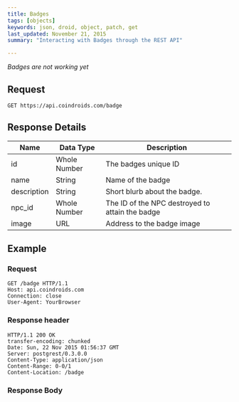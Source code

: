 ```yaml
---
title: Badges
tags: [objects]
keywords: json, droid, object, patch, get
last_updated: November 21, 2015
summary: "Interacting with Badges through the REST API"

---
```


_Badges are not working yet_

## Request

```HTTP
GET https://api.coindroids.com/badge
```

## Response Details

|Name|Data Type|Description|
|---|---|---|
|id | Whole Number| The badges unique ID |
| name | String| Name of the badge|
|description| String| Short blurb about the badge. |
|npc_id| Whole Number| The ID of the NPC destroyed to attain the badge|
|image| URL | Address to the badge image|

## Example

### Request

```HTTP
GET /badge HTTP/1.1
Host: api.coindroids.com
Connection: close
User-Agent: YourBrowser
```

### Response header

```HTTP
HTTP/1.1 200 OK
transfer-encoding: chunked
Date: Sun, 22 Nov 2015 01:56:37 GMT
Server: postgrest/0.3.0.0
Content-Type: application/json
Content-Range: 0-0/1
Content-Location: /badge
```

### Response Body
```JSON

```
